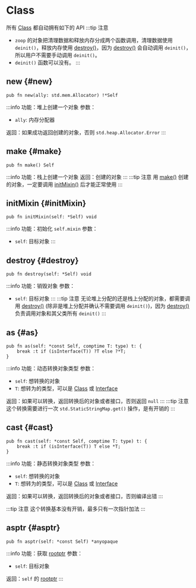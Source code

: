 # Class
所有 [Class](principle#term) 都自动拥有如下的 API
:::tip 注意
- `zoop` 的对象把清理数据和释放内存分成两个函数调用，清理数据使用 `deinit()`，释放内存使用 [destroy()](#destroy)，因为 [destroy()](#destroy) 会自动调用 `deinit()`，所以用户不需要手动调用 `deinit()`。
- `deinit()` 函数可以没有。
:::

## new {#new}
```zig
pub fn new(ally: std.mem.Allocator) !*Self
```
:::info 功能：堆上创建一个对象
参数：
- `ally`: 内存分配器

返回：如果成功返回创建的对象，否则 `std.heap.Allocator.Error`
:::

## make {#make}
```zig
pub fn make() Self
```
:::info 功能：栈上创建一个对象
返回：创建的对象
:::
:::tip 注意
用 [make()](#make) 创建的对象，一定要调用 [initMixin()](#initMixin) 后才能正常使用
:::

## initMixin {#initMixin}
```zig
pub fn initMixin(self: *Self) void
```
:::info 功能：初始化 `self.mixin`
参数：
- `self`: 目标对象
:::

## destroy {#destroy}
```zig
pub fn destroy(self: *Self) void
```
:::info 功能：销毁对象
参数：
- `self`: 目标对象
:::
:::tip 注意
无论堆上分配的还是栈上分配的对象，都需要调用 [destroy()](#destroy) (除非是堆上分配并确认不需要调用 `deinit()`)，因为 [destroy()](#destroy) 负责调用对象和其父类所有 `deinit()`
:::

## as {#as}
```zig
pub fn as(self: *const Self, comptime T: type) t: {
    break :t if (isInterface(T)) ?T else ?*T;
}
```
:::info 功能：动态转换对象类型
参数：
- `self`: 想转换的对象
- `T`: 想转为的类型，可以是 [Class](principle#term) 或 [Interface](principle#term)

返回：如果可以转换，返回转换后的对象或者接口，否则返回 `null`
:::
:::tip 注意
这个转换需要进行一次 `std.StaticStringMap.get()` 操作，是有开销的
:::

## cast {#cast}
```zig
pub fn cast(self: *const Self, comptime T: type) t: {
    break :t if (isInterface(T)) T else *T;
}
```
:::info 功能：静态转换对象类型
参数：
- `self`: 想转换的对象
- `T`: 想转为的类型，可以是 [Class](principle#term) 或 [Interface](principle#term)

返回：如果可以转换，返回转换后的对象或者接口，否则编译出错
:::

:::tip 注意
这个转换基本没有开销，最多只有一次指针加法
:::

## asptr {#asptr}
```zig
pub fn asptr(self: *const Self) *anyopaque
```
:::info 功能：获取 [rootptr](principle#term)
参数：
- `self`: 目标对象

返回：`self` 的 [rootptr](principle#term)
:::